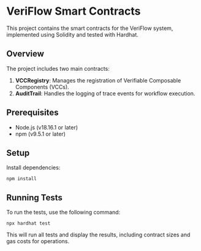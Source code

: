 # VeriFlow Smart Contracts

This project contains the smart contracts for the VeriFlow system, implemented using Solidity and tested with Hardhat.

## Overview

The project includes two main contracts:

1. **VCCRegistry**: Manages the registration of Verifiable Composable Components (VCCs).
2. **AuditTrail**: Handles the logging of trace events for workflow execution.

## Prerequisites

- Node.js (v18.16.1 or later)
- npm (v9.5.1 or later)

## Setup

Install dependencies:

```shell
npm install
```

## Running Tests

To run the tests, use the following command:

```shell
npx hardhat test
```

This will run all tests and display the results, including contract sizes and gas costs for operations.
